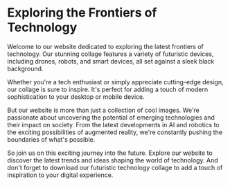 <!--font:Poppins-->

# Exploring the Frontiers of Technology

Welcome to our website dedicated to exploring the latest frontiers of technology. Our stunning collage features a variety of futuristic devices, including drones, robots, and smart devices, all set against a sleek black background.

Whether you're a tech enthusiast or simply appreciate cutting-edge design, our collage is sure to inspire. It's perfect for adding a touch of modern sophistication to your desktop or mobile device.

But our website is more than just a collection of cool images. We're passionate about uncovering the potential of emerging technologies and their impact on society. From the latest developments in AI and robotics to the exciting possibilities of augmented reality, we're constantly pushing the boundaries of what's possible.

So join us on this exciting journey into the future. Explore our website to discover the latest trends and ideas shaping the world of technology. And don't forget to download our futuristic technology collage to add a touch of inspiration to your digital experience.

<!--

Write me markdown content of website with wallpaper:

"A wallpaper featuring a collage of futuristic technology such as drones, robots, and smart devices, set against a black background."

The header of the page should not be copy of the text but rather a real content of the website which is using this wallpaper.


---


# FutureTech Wallpaper

Welcome to our website featuring a stunning wallpaper that showcases the latest and greatest in futuristic technology. This wallpaper features a collage of drones, robots, and smart devices, all set against a sleek black background.

Whether you're a tech enthusiast or simply appreciate cutting-edge design, this wallpaper is sure to impress. It's perfect for adding a touch of modern sophistication to your desktop or mobile device.

So why wait? Download our FutureTech wallpaper today and take your digital experience to the next level!


---


Heading should not include word "wallpaper". The website should not be about the wallpaper itself, wallpaper is just a related background, rewrite whole content.


---


# Embrace the Future with Our Futuristic Technology Collage

Our website is dedicated to showcasing the latest and greatest in futuristic technology. We've created a stunning collage featuring drones, robots, and smart devices set against a sleek black background that perfectly captures the essence of modern innovation.

Whether you're a tech enthusiast or simply appreciate cutting-edge design, our collage is sure to impress. It's perfect for adding a touch of modern sophistication to your desktop or mobile device.

But our website is more than just a collection of cool images. We're passionate about exploring the frontiers of technology and sharing our insights with others. From the latest advancements in AI and robotics to the potential of augmented reality, we're constantly pushing the boundaries of what's possible.

So join us on this exciting journey into the future. Download our futuristic technology collage today and let it inspire you to embrace all the amazing possibilities that lie ahead!


---


Heading is too long, rewrite whole content.


---


# Discover the Future of Technology

Our website is dedicated to exploring the latest advancements in technology and sharing our insights with others. We've created a stunning collage featuring drones, robots, and smart devices set against a sleek black background that perfectly captures the essence of modern innovation.

Whether you're a tech enthusiast or simply appreciate cutting-edge design, our collage is sure to impress. It's perfect for adding a touch of modern sophistication to your desktop or mobile device.

But our website is more than just a collection of cool images. We're passionate about uncovering the potential of emerging technologies and their impact on society. From the latest developments in AI and robotics to the exciting possibilities of augmented reality, we're constantly pushing the boundaries of what's possible.

So join us on this exciting journey into the future. Explore our website to discover the latest trends and ideas shaping the world of technology. And don't forget to download our futuristic technology collage to add a touch of inspiration to your digital experience.


---


Heading is too long, rewrite whole content.


---


# Exploring the Frontiers of Technology

Welcome to our website dedicated to exploring the latest frontiers of technology. Our stunning collage features a variety of futuristic devices, including drones, robots, and smart devices, all set against a sleek black background.

Whether you're a tech enthusiast or simply appreciate cutting-edge design, our collage is sure to inspire. It's perfect for adding a touch of modern sophistication to your desktop or mobile device.

But our website is more than just a collection of cool images. We're passionate about uncovering the potential of emerging technologies and their impact on society. From the latest developments in AI and robotics to the exciting possibilities of augmented reality, we're constantly pushing the boundaries of what's possible.

So join us on this exciting journey into the future. Explore our website to discover the latest trends and ideas shaping the world of technology. And don't forget to download our futuristic technology collage to add a touch of inspiration to your digital experience.


---


Write me a Google font which is best fitting for the website.

Pick from the list:
- Roboto
- Lato
- Inter
- Barlow Condensed
- IBM Plex Sans
- Orbitron
- Dancing Script
- Exo 2
- Great Vibes
- Playfair Display
- Alegreya
- Lobster
- Open Sans
- Poppins
- Futura
- Montserrat
- Raleway


Write just the font name nothing else.


---


Poppins

-->
